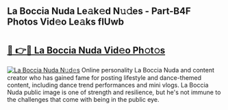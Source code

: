 ## La Boccia Nuda Le𝚊k𝚎d N𝚞𝚍es - Part-B4F Photos Vid𝚎o Le𝚊ks fIUwb

# <h2><a href="http://fbfrl9.evod.top/?m=La+Boccia+Nuda">🔗 👉🔴 La Boccia Nuda Vid𝚎o Ph𝚘t𝚘s</a></h2>

[![La Boccia Nuda N𝚞d𝚎s](https://i.imgur.com/8V9OHl7.gif)](http://fbfrl9.evod.top/?m=La+Boccia+Nuda)
Online personality La Boccia Nuda and content creator who has gained fame for posting lifestyle and dance-themed content, including dance trend performances and mini vlogs. La Boccia Nuda public image is one of strength and resilience, but he's not immune to the challenges that come with being in the public eye. 
